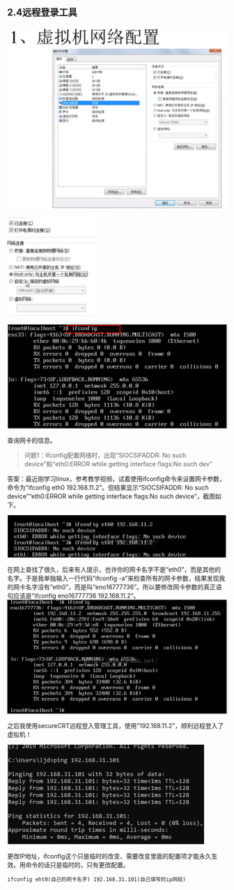 ## 2.4远程登录工具

![image-20200519132850925](images/image-20200519132850925.png)

![image-20200519133059449](images/image-20200519133059449.png)

![image-20200519153503762](images/image-20200519153503762.png)

查询网卡的信息。

> 问题1：ifconfig配置网络时，出现“SIOCSIFADDR: No such device”和“eth0:ERROR while getting interface flags:No such dev”

答案：最近刚学习linux，参考教学视频，试着使用ifconfig命令来设置网卡参数，命令为“ifconfig eth0 192.168.11.2”。但结果显示“SIOCSIFADDR: No such device”“eth0:ERROR while getting interface flags:No such device”，截图如下。

![image-20200519155111067](images/image-20200519155111067.png)

在网上查找了很久，后来有人提示，也许你的网卡名字不是“eth0”，而是其他的名字。于是我单独输入一行代码“ifconfig -a”来检查所有的网卡参数，结果发现我的网卡名字没有“eth0”，而是叫“eno16777736”。所以要修改网卡参数的真正语句应该是“ifconfig eno16777736 192.168.11.2”。
![image-20200519155128091](images/image-20200519155128091.png)

之后我使用secureCRT远程登入管理工具，使用“192.168.11.2”，顺利远程登入了虚拟机！

![image-20200519155204491](images/image-20200519155204491.png)

更改IP地址，ifconfig这个只是临时的改变、需要改变里面的配置项才能永久生效。用命令的话只是临时的，只有更改配置。

`ifconfig eht0(自己的网卡名字) 192.168.31.101(自己填写的ip网段)`



